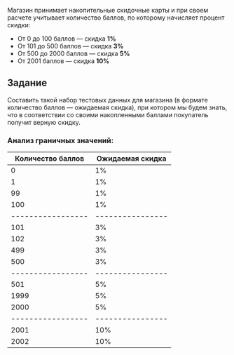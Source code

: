Магазин принимает накопительные скидочные карты и при своем расчете учитывает количество баллов, по которому начисляет процент скидки:
- От 0 до 100 баллов — скидка **1%**
- От 101 до 500 баллов — скидка **3%**
- От 500 до 2000 баллов — скидка **5%**
- От 2001 баллов — скидка **10%**

## Задание

Составить такой набор тестовых данных для магазина (в формате количество баллов — ожидаемая скидка), при котором мы будем знать, что в соответствии со своими накопленными баллами покупатель получит верную скидку.

### Анализ граничных значений:

| Количество баллов | Ожидаемая скидка |
| ----------------- | ---------------- |
| 0                 | 1%               |
| 1                 | 1%               |
| 99                | 1%               |
| 100               | 1%               |
| ----------------- | ---------------- |
| 101               | 3%               |
| 102               | 3%               |
| 499               | 3%               |
| 500               | 3%               |
| ----------------- | ---------------- |
| 501               | 5%               |
| 1999              | 5%               |
| 2000              | 5%               |
| ----------------- | ---------------- |
| 2001              | 10%              |
| 2002              | 10%              |
